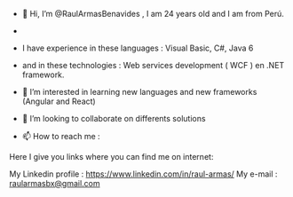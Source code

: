 - 👋 Hi, I’m @RaulArmasBenavides , I am 24 years old and I am from Perú.
- 
- I have experience in  these languages : Visual Basic, C#, Java 6 
- and in these technologies : Web services development ( WCF ) en .NET  framework.
- 👀 I’m interested in learning  new languages and new frameworks (Angular and React)  


- 💞️ I’m looking to collaborate on differents solutions
- 📫 How to reach me :

Here I give you links where you can find me on internet: 

My Linkedin profile : https://www.linkedin.com/in/raul-armas/
My e-mail : raularmasbx@gmail.com

<!---
RaulArmasBenavides/RaulArmasBenavides is a ✨ special ✨ repository because its `README.md` (this file) appears on your GitHub profile.
You can click the Preview link to take a look at your changes.
--->
